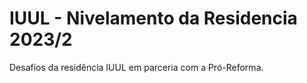 # IUUL - Nivelamento da Residencia  2023/2
Desafios da residência IUUL em parceria com a Pró-Reforma.
